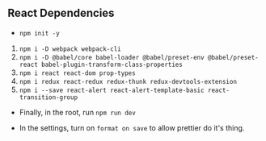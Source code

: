 ## React Dependencies
* ```npm init -y```
1. ```npm i -D webpack webpack-cli```
2. ```npm i -D @babel/core babel-loader @babel/preset-env @babel/preset-react babel-plugin-transform-class-properties```
3. ```npm i react react-dom prop-types```
4. ```npm i redux react-redux redux-thunk redux-devtools-extension```
5. ```npm i --save react-alert react-alert-template-basic react-transition-group```

* Finally, in the root, run ```npm run dev```

* In the settings, turn on ``format on save`` to allow prettier do it's thing.
